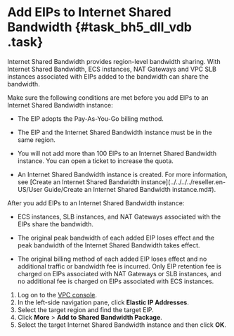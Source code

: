 # Add EIPs to Internet Shared Bandwidth {#task_bh5_dll_vdb .task}

Internet Shared Bandwidth provides region-level bandwidth sharing. With Internet Shared Bandwidth, ECS instances, NAT Gateways and VPC SLB instances associated with EIPs added to the bandwidth can share the bandwidth.

Make sure the following conditions are met before you add EIPs to an Internet Shared Bandwidth instance:

-   The EIP adopts the Pay-As-You-Go billing method.

-   The EIP and the Internet Shared Bandwidth instance must be in the same region.

-   You will not add more than 100 EIPs to an Internet Shared Bandwidth instance. You can open a ticket to increase the quota.

-   An Internet Shared Bandwidth instance is created. For more information, see [Create an Internet Shared Bandwidth instance](../../../../reseller.en-US/User Guide/Create an Internet Shared Bandwidth instance.md#).


After you add EIPs to an Internet Shared Bandwidth instance:

-   ECS instances, SLB instances, and NAT Gateways associated with the EIPs share the bandwidth.

-   The original peak bandwidth of each added EIP loses effect and the peak bandwidth of the Internet Shared Bandwidth takes effect.

-   The original billing method of each added EIP loses effect and no additional traffic or bandwidth fee is incurred. Only EIP retention fee is charged on EIPs associated with NAT Gateways or SLB instances, and no additional fee is charged on EIPs associated with ECS instances.


1.  Log on to the [VPC console](https://vpcnext.console.aliyun.com).
2.  In the left-side navigation pane, click **Elastic IP Addresses**.
3.  Select the target region and find the target EIP.
4.  Click **More** \> **Add to Shared Bandwidth Package**.
5.  Select the target Internet Shared Bandwidth instance and then click **OK**.

